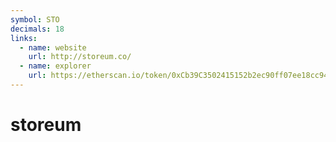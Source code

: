 ```yaml
---
symbol: STO
decimals: 18
links:
  - name: website
    url: http://storeum.co/
  - name: explorer
    url: https://etherscan.io/token/0xCb39C3502415152b2ec90ff07ee18cc94f681a72
---
```


# storeum
